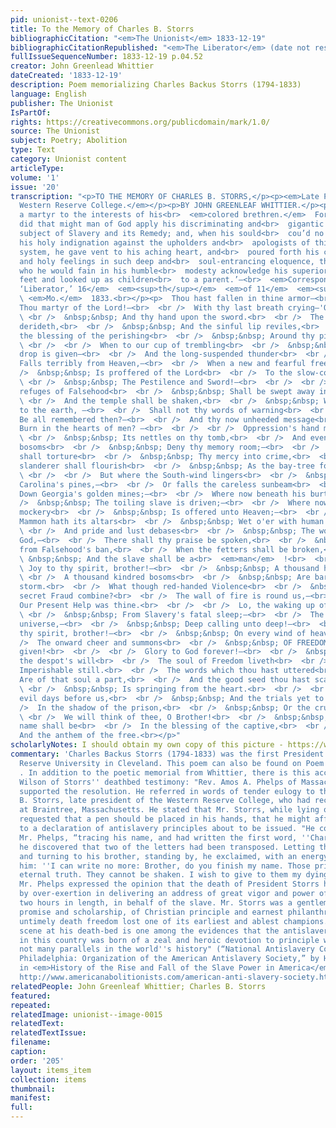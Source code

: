 ```yaml
---
pid: unionist--text-0206
title: To the Memory of Charles B. Storrs
bibliographicCitation: "<em>The Unionist</em> 1833-12-19"
bibliographicCitationRepublished: "<em>The Liberator</em> (date not researched)"
fullIssueSequenceNumber: 1833-12-19 p.04.52
creator: John Greenlead Whittier
dateCreated: '1833-12-19'
description: Poem memorializing Charles Backus Storrs (1794-1833)
language: English
publisher: The Unionist
IsPartOf: 
rights: https://creativecommons.org/publicdomain/mark/1.0/
source: The Unionist
subject: Poetry; Abolition
type: Text
category: Unionist content
articleType: 
volume: '1'
issue: '20'
transcription: "<p>TO THE MEMORY OF CHARLES B. STORRS,</p><p><em>Late President of
  Western Reserve College.</em></p><p>BY JOHN GREENLEAF WHITTIER.</p><p>  ‘He fell
  a martyr to the interests of his<br>  <em>colored brethren.</em>  For many months
  did that might man of God apply his discriminating and<br>  gigantic mind to the
  subject of Slavery and its Remedy; and, when his sould<br>  cou’d no longer contain
  his holy indignation against the upholders and<br>  apologists of this unrighteous
  system, he gave vent to his aching heart, and<br>  poured forth his clear throughs
  and holy feelings in such deep and<br>  soul-entrancing eloquence, that other men,
  who he would fain in his humble<br>  modesty acknowledge his superiors, sat at his
  feet and looked up as children<br>  to a parent.’—<br>  <em>Correspondent of the
  ‘Liberator,’ 16</em>  <em><sup>th</sup></em>  <em>of 11</em>  <em><sup>th</sup></em>
  \ <em>Mo.</em>  1833.<br></p><p>  Thou hast fallen in thine armor—<br>  <br />  &nbsp;&nbsp;
  Thou martyr of the Lord!—<br>  <br />  With thy last breath crying—'Onward!'<br>
  \ <br />  &nbsp;&nbsp; And thy hand upon the sword.<br>  <br />  The haughty heart
  derideth,<br>  <br />  &nbsp;&nbsp; And the sinful lip reviles,<br>  <br />  But
  the blessing of the perishing<br>  <br />  &nbsp;&nbsp; Around thy pillow smiles!<br>
  \ <br />  <br />  When to our cup of trembling<br>  <br />  &nbsp;&nbsp; The added
  drop is given—<br>  <br />  And the long-suspended thunder<br>  <br />  &nbsp;&nbsp;
  Falls terribly from Heaven,—<br>  <br />  When a new and fearful freedom<br>  <br
  />  &nbsp;&nbsp; Is proffered of the Lord<br>  <br />  To the slow-consuming Famine—<br>
  \ <br />  &nbsp;&nbsp; The Pestilence and Sword!—<br>  <br />  <br />  When the
  refuges of Falsehood<br>  <br />  &nbsp;&nbsp; Shall be swept away in wrath,<br>
  \ <br />  And the temple shall be shaken,<br>  <br />  &nbsp;&nbsp; With its idol,
  to the earth, —<br>  <br />  Shall not thy words of warning<br>  <br />  &nbsp;&nbsp;
  Be all remembered then?—<br>  <br />  And thy now unheeded message<br>  <br />  &nbsp;&nbsp;
  Burn in the hearts of men? —<br>  <br />  <br />  Oppression's hand may scatter<br>
  \ <br />  &nbsp;&nbsp; Its nettles on thy tomb,<br>  <br />  And even Christian
  bosoms<br>  <br />  &nbsp;&nbsp; Deny thy memory room;—<br>  <br />  For lying lips
  shall torture<br>  <br />  &nbsp;&nbsp; Thy mercy into crime,<br>  <br />  And the
  slanderer shall flourish<br>  <br />  &nbsp;&nbsp; As the bay-tree for a time.<br>
  \ <br />  <br />  But where the South-wind lingers<br>  <br />  &nbsp;&nbsp; On
  Carolina's pines,—<br>  <br />  Or falls the careless sunbeam<br>  <br />  &nbsp;&nbsp;
  Down Georgia's golden mines;—<br>  <br />  Where now beneath his burthen<br>  <br
  />  &nbsp;&nbsp; The toiling slave is driven;—<br>  <br />  Where now a tyrant's
  mockery<br>  <br />  &nbsp;&nbsp; Is offered unto Heaven;—<br>  <br />  <br />  Where
  Mammon hath its altars<br>  <br />  &nbsp;&nbsp; Wet o'er with human blood,<br>
  \ <br />  And pride and lust debases<br>  <br />  &nbsp;&nbsp; The workmanship of
  God,—<br>  <br />  There shall thy praise be spoken,<br>  <br />  &nbsp;&nbsp; Redeemed
  from Falsehood's ban,<br>  <br />  When the fetters shall be broken,<br>  <br />
  \ &nbsp;&nbsp; And the slave shall be a<br>  <em>man</em>  !<br>  <br />  <br />
  \ Joy to thy spirit, brother!—<br>  <br />  &nbsp;&nbsp; A thousand hearts are warm,—<br>
  \ <br />  A thousand kindred bosoms<br>  <br />  &nbsp;&nbsp; Are baring to the
  storm.<br>  <br />  What though red-handed Violence<br>  <br />  &nbsp;&nbsp; With
  secret Fraud combine?<br>  <br />  The wall of fire is round us,—<br>  <br />  &nbsp;&nbsp;
  Our Present Help was thine.<br>  <br />  <br />  Lo, the waking up of nations,<br>
  \ <br />  &nbsp;&nbsp; From Slavery's fatal sleep;—<br>  <br />  The murmur of a
  universe,—<br>  <br />  &nbsp;&nbsp; Deep calling unto deep!—<br>  <br />  Joy to
  thy spirit, brother!—<br>  <br />  &nbsp;&nbsp; On every wind of heaven<br>  <br
  />  The onward cheer and summons<br>  <br />  &nbsp;&nbsp; OF FREEDOM’S SOUL is
  given!<br>  <br />  <br />  Glory to God forever!—<br>  <br />  &nbsp;&nbsp; Beyond
  the despot's will<br>  <br />  The soul of Freedom liveth<br>  <br />  &nbsp;&nbsp;
  Imperishable still.<br>  <br />  The words which thou hast uttered<br>  <br />  &nbsp;&nbsp;
  Are of that soul a part,<br>  <br />  And the good seed thou hast scattered<br>
  \ <br />  &nbsp;&nbsp; Is springing from the heart.<br>  <br />  <br />  In the
  evil days before us,<br>  <br />  &nbsp;&nbsp; And the trials yet to come—<br>  <br
  />  In the shadow of the prison,<br>  <br />  &nbsp;&nbsp; Or the cruel martyrdom—<br>
  \ <br />  We will think of thee, O Brother!<br>  <br />  &nbsp;&nbsp; And thy sainted
  name shall be<br>  <br />  In the blessing of the captive,<br>  <br />  &nbsp;&nbsp;
  And the anthem of the free.<br></p>"
scholarlyNotes: I should obtain my own copy of this picture - https://www.findagrave.com/memorial/61831880/charles-backus-storrs
commentary: 'Charles Backus Storrs (1794-1833) was the first President of Case-Western
  Reserve University in Cleveland. This poem can also be found on Poem Hunter: https://www.poemhunter.com/poem/to-the-memory-of-charles-b-storrs/
  . In addition to the poetic memorial from Whittier, there is this account from Henry
  Wilson of Storrs'' deathbed testimony: "Rev. Amos A. Phelps of Massachusetts earnestly
  supported the resolution. He referred in words of tender eulogy to the Rev. Charles
  B. Storrs, late president of the Western Reserve College, who had recently died
  at Braintree, Massachusetts. He stated that Mr. Storrs, while lying on his death-bed,
  requested that a pen should be placed in his hands, that he might affix his name
  to a declaration of antislavery principles about to be issued. "He commenced," said
  Mr. Phelps, “tracing his name, and had written the first word, ''Charles,'' when
  he discovered that two of the letters had been transposed. Letting the pen fall,
  and turning to his brother, standing by, he exclaimed, with an energy peculiar to
  him: ''I can write no more: Brother, do you finish my name. Those principles are
  eternal truth. They cannot be shaken. I wish to give to them my dying testimony.''"
  Mr. Phelps expressed the opinion that the death of President Storrs had been hastened
  by over-exertion in delivering an address of great vigor and power of more than
  two hours in length, in behalf of the slave. Mr. Storrs was a gentleman of high
  promise and scholarship, of Christian principle and earnest philanthropy, in whose
  untimely death freedom lost one of its earliest and ablest champions. The touching
  scene at his death-bed is one among the evidences that the antislavery struggle
  in this country was born of a zeal and heroic devotion to principle which finds
  not many parallels in the world''s history" (“National Antislavery Convention at
  Philadelphia: Organization of the American Antislavery Society,” by Henry Wilson,
  in <em>History of the Rise and Fall of the Slave Power in America</em>, 1872, accessed
  http://www.americanabolitionists.com/american-anti-slavery-society.html'
relatedPeople: John Greenleaf Whittier; Charles B. Storrs
featured: 
repeated: 
relatedImage: unionist--image-0015
relatedText: 
relatedTextIssue: 
filename: 
caption: 
order: '205'
layout: items_item
collection: items
thumbnail: 
manifest: 
full: 
---
```


